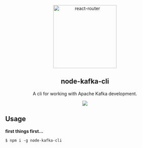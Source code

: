 <p align="center">
  <a href="https://kafka.apache.org/">
    <img alt="react-router" src="../../.github/assets/kafka-sketch-logo.png" width="200">
  </a>
</p>

<h2 align="center">
  node-kafka-cli
</h2>

<p align="center">
  A cli for working with Apache Kafka development.
</p>

<p align="center">
  <a href="https://github.com/xojs/xo"><img src="https://img.shields.io/badge/code_style-XO-5ed9c7.svg"></a>
</p>

## Usage

<b>first things first...</b>

```shell
$ npm i -g node-kafka-cli
```

